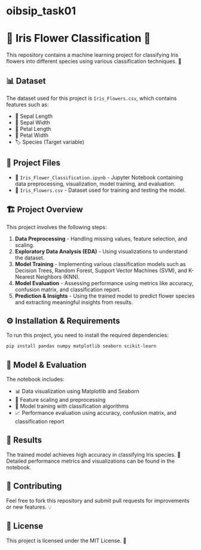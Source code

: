 # oibsip_task01
# 🌸 Iris Flower Classification 🌿

This repository contains a machine learning project for classifying Iris flowers into different species using various classification techniques. 🌼

## 📊 Dataset

The dataset used for this project is `Iris_Flowers.csv`, which contains features such as:
- 🌱 Sepal Length
- 🌿 Sepal Width
- 🌷 Petal Length
- 🌸 Petal Width
- 🏷️ Species (Target variable)

## 📂 Project Files

- 📜 `Iris_Flower_Classification.ipynb` - Jupyter Notebook containing data preprocessing, visualization, model training, and evaluation.
- 📁 `Iris_Flowers.csv` - Dataset used for training and testing the model.

## 🏗️ Project Overview

This project involves the following steps:
1. **Data Preprocessing** - Handling missing values, feature selection, and scaling.
2. **Exploratory Data Analysis (EDA)** - Using visualizations to understand the dataset.
3. **Model Training** - Implementing various classification models such as Decision Trees, Random Forest, Support Vector Machines (SVM), and K-Nearest Neighbors (KNN).
4. **Model Evaluation** - Assessing performance using metrics like accuracy, confusion matrix, and classification report.
5. **Prediction & Insights** - Using the trained model to predict flower species and extracting meaningful insights from results.

## ⚙️ Installation & Requirements

To run this project, you need to install the required dependencies:

```bash
pip install pandas numpy matplotlib seaborn scikit-learn
```
## 🤖 Model & Evaluation

The notebook includes:
- 📊 Data visualization using Matplotlib and Seaborn
- 🔧 Feature scaling and preprocessing
- 🤖 Model training with classification algorithms
- 📈 Performance evaluation using accuracy, confusion matrix, and classification report

## 🎯 Results

The trained model achieves high accuracy in classifying Iris species. 🌟 Detailed performance metrics and visualizations can be found in the notebook.

## 🤝 Contributing

Feel free to fork this repository and submit pull requests for improvements or new features. 💡

## 📜 License

This project is licensed under the MIT License. 📄
